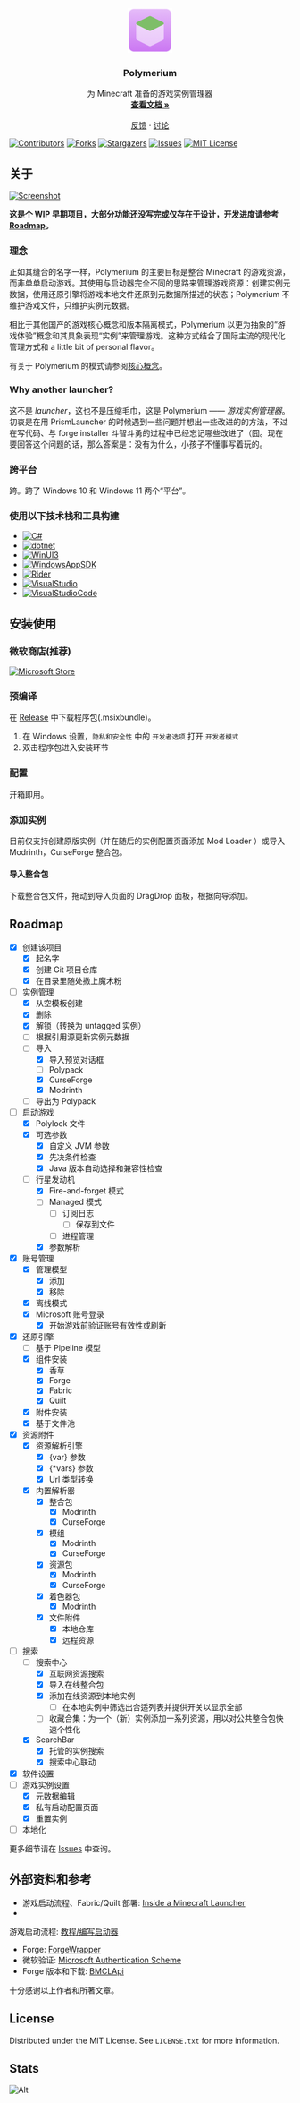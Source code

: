 <!-- PROJECT LOGO -->
<br />
<div align="center">
  <a href="https://github.com/d3ara1n/Polymerium">
    <img src="assets/images/Logo.png" alt="Logo" width="80" height="80">
  </a>

<h3 align="center">Polymerium</h3>

  <p align="center">
    为 Minecraft 准备的游戏实例管理器
    <br />
    <a href="https://github.com/d3ara1n/Polymerium/wiki"><strong>查看文档 »</strong></a>
    <br />
    <br />
    <a href="https://github.com/d3ara1n/Polymerium/issues">反馈</a>
    ·
    <a href="https://github.com/d3ara1n/Polymerium/discussions">讨论</a>
  </p>
</div>

<!-- PROJECT SHIELDS -->
[![Contributors][contributors-shield]][contributors-url]
[![Forks][forks-shield]][forks-url]
[![Stargazers][stars-shield]][stars-url]
[![Issues][issues-shield]][issues-url]
[![MIT License][license-shield]][license-url]

<!-- ABOUT THE PROJECT -->

## 关于

[![Screenshot][product-screenshot]](#关于)

**这是个 WIP 早期项目，大部分功能还没写完或仅存在于设计，开发进度请参考 [Roadmap](#roadmap)。**

### 理念

正如其缝合的名字一样，Polymerium 的主要目标是整合 Minecraft
的游戏资源，而非单单启动游戏。其使用与启动器完全不同的思路来管理游戏资源：创建实例元数据，使用还原引擎将游戏本地文件还原到元数据所描述的状态；Polymerium
不维护游戏文件，只维护实例元数据。

相比于其他国产的游戏核心概念和版本隔离模式，Polymerium 以更为抽象的“游戏体验”概念和其具象表现“实例”来管理游戏。这种方式结合了国际主流的现代化管理方式和
a little bit of personal flavor。

有关于 Polymerium
的模式请参阅[核心概念](https://github.com/d3ara1n/Polymerium/wiki/%E6%A0%B8%E5%BF%83%E6%A6%82%E5%BF%B5)。

### Why another launcher?

这不是 *launcher*，这也不是压缩毛巾，这是 Polymerium —— *游戏实例管理器*。
初衷是在用 PrismLauncher 的时候遇到一些问题并想出一些改进的的方法，不过在写代码、与 forge installer
斗智斗勇的过程中已经忘记哪些改进了（囧。现在要回答这个问题的话，那么答案是：没有为什么，小孩子不懂事写着玩的。

### 跨平台

跨。跨了 Windows 10 和 Windows 11 两个“平台”。

### 使用以下技术栈和工具构建

* [![C#][CSharp]][CSharp-url]
* [![dotnet][DotNet]][DotNet-url]
* [![WinUI3][WinUI]][WinUI-url]
* [![WindowsAppSDK][WindowsAppSDK]][WindowsAppSDK-url]
* [![Rider][Rider]][Rider-url]
* [![VisualStudio][VisualStudio]][VisualStudio-url]
* [![VisualStudioCode][VSCode]][VSCode-url]

<!-- GETTING STARTED -->

## 安装使用

### 微软商店(推荐)

[![Microsoft Store](https://get.microsoft.com/images/en-us%20dark.svg)](https://www.microsoft.com/store/apps/9NGQHHCT2Q6Z)

### 预编译

在 [Release]("https://github.com/d3ara1n/Polymerium/releases") 中下载程序包(.msixbundle)。

1. 在 Windows 设置，`隐私和安全性` 中的 `开发者选项` 打开 `开发者模式`
2. 双击程序包进入安装环节

### 配置

开箱即用。

### 添加实例

目前仅支持创建原版实例（并在随后的实例配置页面添加 Mod Loader ）或导入 Modrinth，CurseForge 整合包。

#### 导入整合包

下载整合包文件，拖动到导入页面的 DragDrop 面板，根据向导添加。

<!-- ROADMAP -->

## Roadmap

* [x] 创建该项目
  * [x] 起名字
  * [x] 创建 Git 项目仓库
  * [x] 在目录里随处撒上魔术粉
* [ ] 实例管理
  * [x] 从空模板创建
  * [x] 删除
  * [x] 解锁（转换为 untagged 实例）
  * [ ] 根据引用源更新实例元数据
  * [ ] 导入
    * [x] 导入预览对话框
    * [ ] Polypack
    * [x] CurseForge
    * [x] Modrinth
  * [ ] 导出为 Polypack
* [ ] 启动游戏
  * [x] Polylock 文件
  * [x] 可选参数
    * [x] 自定义 JVM 参数
    * [x] 先决条件检查
    * [x] Java 版本自动选择和兼容性检查
  * [ ] 行星发动机
    * [x] Fire-and-forget 模式
    * [ ] Managed 模式
      * [ ] 订阅日志
        * [ ] 保存到文件
      * [ ] 进程管理
    * [x] 参数解析
* [x] 账号管理
  * [x] 管理模型
    * [x] 添加
    * [x] 移除
  * [x] 离线模式
  * [x] Microsoft 账号登录
    * [x] 开始游戏前验证账号有效性或刷新
* [x] 还原引擎
  * [ ] 基于 Pipeline 模型
  * [x] 组件安装
    * [x] 香草
    * [x] Forge
    * [x] Fabric
    * [x] Quilt
  * [x] 附件安装
  * [x] 基于文件池
* [x] 资源附件
  * [x] 资源解析引擎
    * [x] {var} 参数
    * [x] {*vars} 参数
    * [x] Url 类型转换
  * [x] 内置解析器
    * [x] 整合包
      * [x] Modrinth
      * [x] CurseForge
    * [x] 模组
      * [x] Modrinth
      * [x] CurseForge
    * [x] 资源包
      * [x] Modrinth
      * [x] CurseForge
    * [x] 着色器包
      * [x] Modrinth
    * [x] 文件附件
      * [x] 本地仓库
      * [x] 远程资源
* [ ] 搜索
  * [ ] 搜索中心
    * [x] 互联网资源搜索
    * [x] 导入在线整合包
    * [x] 添加在线资源到本地实例
      * [ ] 在本地实例中筛选出合适列表并提供开关以显示全部
    * [ ] 收藏合集：为一个（新）实例添加一系列资源，用以对公共整合包快速个性化
  * [x] SearchBar
    * [x] 托管的实例搜索
    * [x] 搜索中心联动
* [x] 软件设置
* [ ] 游戏实例设置
  * [x] 元数据编辑
  * [x] 私有启动配置页面
  * [x] 重置实例
* [ ] 本地化

更多细节请在 [Issues](https://github.com/d3ara1n/Polymerium/issues) 中查询。

<!-- REFERENCES -->

## 外部资料和参考

* 游戏启动流程、Fabric/Quilt 部署: [Inside a Minecraft Launcher](https://ryanccn.dev/posts/inside-a-minecraft-launcher)
*

游戏启动流程: [教程/编写启动器](https://minecraft.fandom.com/zh/wiki/%E6%95%99%E7%A8%8B/%E7%BC%96%E5%86%99%E5%90%AF%E5%8A%A8%E5%99%A8)

* Forge: [ForgeWrapper](https://github.com/ZekerZhayard/ForgeWrapper)
* 微软验证: [Microsoft Authentication Scheme](https://wiki.vg/Microsoft_Authentication_Scheme)
* Forge 版本和下载: [BMCLApi](https://bmclapidoc.bangbang93.com/)

十分感谢以上作者和所著文章。

<!-- LICENSE -->

## License

Distributed under the MIT License. See `LICENSE.txt` for more information.

## Stats

![Alt](https://repobeats.axiom.co/api/embed/594b206d199e6aae83226e6b7b834f6896322858.svg "Repobeats analytics image")

<!-- MARKDOWN LINKS & IMAGES -->
<!-- https://www.markdownguide.org/basic-syntax/#reference-style-links -->

[contributors-shield]: https://img.shields.io/github/contributors/d3ara1n/Polymerium.svg?style=for-the-badge

[contributors-url]: https://github.com/d3ara1n/Polymerium/graphs/contributors

[forks-shield]: https://img.shields.io/github/forks/d3ara1n/Polymerium.svg?style=for-the-badge

[forks-url]: https://github.com/d3ara1n/Polymerium/network/members

[stars-shield]: https://img.shields.io/github/stars/d3ara1n/Polymerium.svg?style=for-the-badge

[stars-url]: https://github.com/d3ara1n/Polymerium/stargazers

[issues-shield]: https://img.shields.io/github/issues/d3ara1n/Polymerium.svg?style=for-the-badge

[issues-url]: https://github.com/d3ara1n/Polymerium/issues

[license-shield]: https://img.shields.io/github/license/d3ara1n/Polymerium.svg?style=for-the-badge

[license-url]: https://github.com/d3ara1n/Polymerium/blob/master/LICENSE.txt

[product-screenshot]: assets/images/Screenshot.gif

[CSharp]: https://img.shields.io/badge/C%23-11-239120?style=for-the-badge&logoColor=white

[CSharp-url]: https://learn.microsoft.com/en-us/dotnet/csharp/

[DotNet]: https://img.shields.io/badge/.NET-7-5C2D91?style=for-the-badge&logoColor=white

[DotNet-url]: https://dotnet.microsoft.com/

[WinUI]: https://img.shields.io/badge/WinUI-3-0F5197?style=for-the-badge&logoColor=white

[WinUI-url]: https://microsoft.github.io/microsoft-ui-xaml/

[WindowsAppSDK]: https://img.shields.io/badge/Windows%20App%20SDK-1.3-20000?style=for-the-badge&logoColor=white

[WindowsAppSDK-url]: https://github.com/microsoft/WindowsAppSDK

[Rider]: https://img.shields.io/badge/Rider-DE1369?style=for-the-badge&logo=Rider&logoColor=white

[Rider-url]: https://www.jetbrains.com/rider/

[VisualStudio]: https://img.shields.io/badge/Visual_Studio-5C2D91?style=for-the-badge&logo=visual%20studio&logoColor=white

[VisualStudio-url]: https://visualstudio.microsoft.com

[VSCode]: https://img.shields.io/badge/Visual_Studio_Code-0078D4?style=for-the-badge&logo=visual%20studio%20code&logoColor=white

[VSCode-url]: https://code.visualstudio.com/
